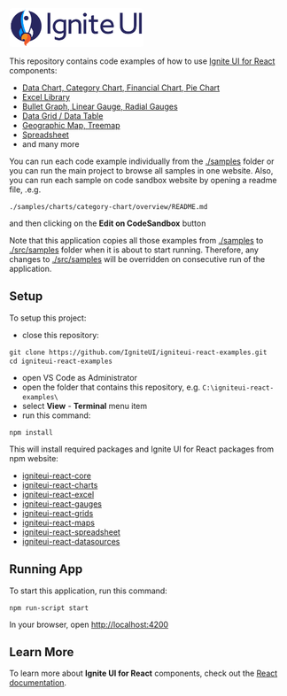 

<img height="70px" style="border-radius: 0.25rem" alt="ignite-ui" src="./public/logo-ignite-ui.svg"/>

This repository contains code examples of how to use [Ignite UI for React](https://infragistics.com/reactsite/components/general-getting-started.html) components:

- [Data Chart, Category Chart, Financial Chart, Pie Chart](https://infragistics.com/reactsite/components/data-chart.html)
- [Excel Library](https://infragistics.com/reactsite/components/excel_library_using_workbooks.html)
- [Bullet Graph, Linear Gauge, Radial Gauges](https://infragistics.com/reactsite/components/radial-gauge.html)
- [Data Grid / Data Table](https://infragistics.com/reactsite/components/data-grid.html)
- [Geographic Map, Treemap](https://infragistics.com/reactsite/components/geo-map.html)
- [Spreadsheet](https://infragistics.com/reactsite/components/spreadsheet_overview.html)
- and many more

You can run each code example individually from the [./samples](./samples) folder or you can run the main project to browse all samples in one website. Also, you can run each sample on code sandbox website by opening a readme file, .e.g.
```
./samples/charts/category-chart/overview/README.md
```
and then clicking on the **Edit on CodeSandbox** button

Note that this application copies all those examples from [./samples](./samples) to [./src/samples](./src/samples) folder when it is about to start running. Therefore, any changes to [./src/samples](./src/samples) will be overridden on consecutive run of the application.

## Setup

To setup this project:

- close this repository:
```
git clone https://github.com/IgniteUI/igniteui-react-examples.git
cd igniteui-react-examples
```
- open VS Code as Administrator
- open the folder that contains this repository, e.g. `C:\igniteui-react-examples\`
- select **View** - **Terminal** menu item
- run this command:

```
npm install
```

This will install required packages and Ignite UI for React packages from npm website:

- [igniteui-react-core](https://www.npmjs.com/package/igniteui-react-core)
- [igniteui-react-charts](https://www.npmjs.com/package/igniteui-react-charts)
- [igniteui-react-excel](https://www.npmjs.com/package/igniteui-react-excel)
- [igniteui-react-gauges](https://www.npmjs.com/package/igniteui-react-gauges)
- [igniteui-react-grids](https://www.npmjs.com/package/igniteui-react-grids)
- [igniteui-react-maps](https://www.npmjs.com/package/igniteui-react-maps)
- [igniteui-react-spreadsheet](https://www.npmjs.com/package/igniteui-react-spreadsheet)
- [igniteui-react-datasources](https://www.npmjs.com/package/igniteui-react-datasources)


## Running App
To start this application, run this command:

```
npm run-script start
```

In your browser, open [http://localhost:4200](http://localhost:4200)


## Learn More

To learn more about **Ignite UI for React** components, check out the [React documentation](https://infragistics.com/reactsite/components/general-getting-started.html).
